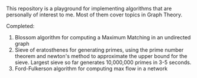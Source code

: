 This repository is a playground for implementing algorithms that are personally of interest to me.
Most of them cover topics in Graph Theory.

Completed:
1) Blossom algorithm for computing a Maximum Matching in an undirected graph
2) Sieve of eratosthenes for generating primes, using the prime number theorem
   and newton's method to approximate the upper bound for the sieve.
   Largest sieve so far generates 10,000,000 primes in 3-5 seconds.
3) Ford-Fulkerson algorithm for computing max flow in a network
